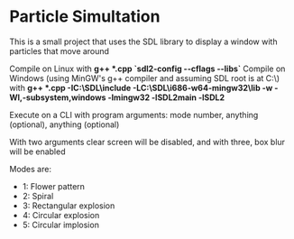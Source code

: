 # Particle Simultation

This is a small project that uses the SDL library to display a window with particles that move around

Compile on Linux with **g++ \*.cpp \`sdl2-config --cflags --libs\`**
Compile on Windows (using MinGW's g++ compiler and assuming SDL root is at C:\\) with **g++ \*.cpp -IC:\\SDL\\include -LC:\\SDL\\i686-w64-mingw32\\lib -w -Wl,-subsystem,windows -lmingw32 -lSDL2main -lSDL2**

Execute on a CLI with program arguments: mode number, anything (optional), anything (optional)

With two arguments clear screen will be disabled, and with three, box blur will be enabled

Modes are:

- 1: Flower pattern
- 2: Spiral
- 3: Rectangular explosion
- 4: Circular explosion
- 5: Circular implosion
